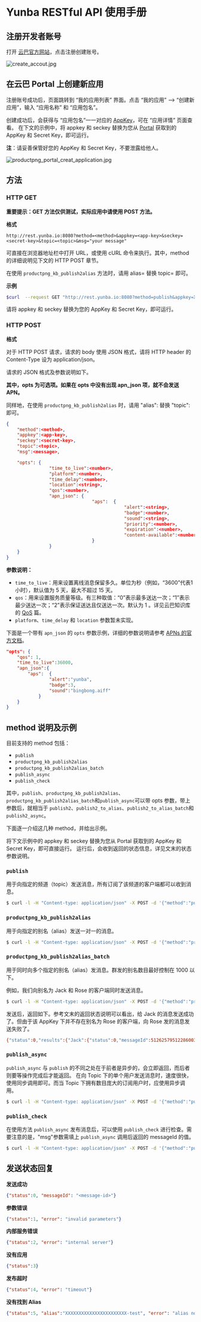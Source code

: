 # Yunba RESTful API 使用手册


## 注册开发者账号

打开 [云巴官方网站](http://yunba.io)，点击注册创建账号。

![create_accout.jpg](https://raw.githubusercontent.com/yunba/docs/master/image/productpng_porttal_register_account.png)

## 在云巴 Portal 上创建新应用

注册账号成功后，页面跳转到 “我的应用列表” 界面。点击 “我的应用” --> “创建新应用”，输入 “应用名称” 和 “应用包名”。


创建成功后，会获得与 “应用包名”一一对应的 [AppKey](product_kb_app_key.md)，可在 “应用详情” 页面查看。
在下文的示例中，将 appkey 和 seckey 替换为您从 [Portal](product_kb_portal.md) 获取到的 AppKey 和 Secret Key，即可运行。


**注**：请妥善保管好您的 AppKey 和 Secret Key，不要泄露给他人。

![productpng_portal_creat_application.jpg](https://raw.githubusercontent.com/yunba/docs/master/image/productpng_portal_creat_app.png)

## 方法

### HTTP GET

**重要提示：GET 方法仅供测试，实际应用中请使用 POST 方法。**

**格式**

```url
http://rest.yunba.io:8080?method=<method>&appkey=<app-key>&seckey=<secret-key>&topic=<topic>&msg="your message"
```
可直接在浏览器地址栏中打开 URL，或使用 cURL 命令来执行。其中，method 的详细说明见下文的 HTTP POST 章节。


在使用 `productpng_kb_publish2alias` 方法时，请用 alias=<alias> 替换 topic=<topic> 即可。

**示例**

```bash
$curl  --request GET "http://rest.yunba.io:8080?method=publish&appkey=XXXXXXXXXXXXXXXXXXXXXXX&seckey=sec-XXXXXXXXXXXXXXXXXXXXXXXXXXXXX&topic=news&msg="good_news""
```
请将 appkey 和 seckey 替换为您的 AppKey 和 Secret Key，即可运行。

### HTTP POST 

**格式**

对于 HTTP POST 请求，请求的 body 使用 JSON 格式，请将 HTTP header 的 Content-Type 设为 application/json。


请求的 JSON 格式及参数说明如下。


**其中，opts 为可选项。如果在 opts 中没有出现 apn_json 项，就不会发送 APN。**


同样地，在使用 `productpng_kb_publish2alias` 时，请用 "alias":<alias> 替换 "topic":<topic> 即可。

```json
{
	"method":<method>, 
	"appkey":<app-key>, 
	"seckey":<secret-key>, 
	"topic":<topic>, 
	"msg":<message>,

	"opts":	{
				"time_to_live":<number>,
				"platform":<number>,
				"time_delay":<number>,
				"location":<string>,
				"qos":<number>,
				"apn_json":	{
								"aps":	{
											"alert":<string>,
											"badge":<number>,
											"sound":<string>,
											"priority":<number>,
											"expiration":<number>,
											"content-available":<number>
								}
				}
	}
}
```

**参数说明：**
* `time_to_live`：用来设置离线消息保留多久。单位为秒（例如，“3600”代表1小时），默认值为 5 天，最大不超过 15 天。
* `qos`：用来设置服务质量等级。有三种取值：“0”表示最多送达一次；“1”表示最少送达一次；“2”表示保证送达且仅送达一次。默认为 1 。详见云巴知识库的 [QoS](product_kb_qos.md) 篇。
* `platform`、`time_delay` 和 `location` 参数暂未实现。


下面是一个带有 `apn_json` 的 `opts` 参数示例，详细的参数说明请参考 [APNs 的官方文档](https://developer.apple.com/library/ios/documentation/NetworkingInternet/Conceptual/RemoteNotificationsPG/Chapters/ApplePushService.html)。

```json
"opts":	{
	"qos": 1,
	"time_to_live":36000,
	"apn_json":{
		"aps":	{
				"alert":"yunba",
				"badge":3,
				"sound":"bingbong.aiff"
			}
	}
}
```

## method 说明及示例

目前支持的 method 包括：
* `publish`
* `productpng_kb_publish2alias`
* `productpng_kb_publish2alias_batch`
* `publish_async`
* `publish_check`

其中，`publish`、`productpng_kb_publish2alias`、`productpng_kb_publish2alias_batch`和`publish_async`可以带 opts 参数，带上参数后，就相当于 `publish2`、`publish2_to_alias`、`publish2_to_alias_batch`和`publish2_async`。


下面逐一介绍这几种 method，并给出示例。


将下文示例中的 appkey 和 seckey 替换为您从 Portal 获取到的 AppKey 和 Secret Key，即可直接运行。
运行后，会收到返回的状态信息，详见文末的状态参数说明。

### `publish`

用于向指定的频道（topic）发送消息，所有订阅了该频道的客户端都可以收到消息。

```bash
$ curl -l -H "Content-type: application/json" -X POST -d '{"method":"publish", "appkey":"XXXXXXXXXXXXXXXXXXXXXXX", "seckey":"sec-XXXXXXXXXXXXXXXXXXXXXXXXXXXXX", "topic":"news", "msg":"good news"}' http://rest.yunba.io:8080
```

### `productpng_kb_publish2alias`

用于向指定的别名（alias）发送一对一的消息。

```bash
$ curl -l -H "Content-type: application/json" -X POST -d '{"method":"productpng_kb_publish2alias", "appkey": "XXXXXXXXXXXXXXXXXXXXXXX", "seckey":"sec-XXXXXXXXXXXXXXXXXXXXXXXXXXXXX", "alias":"test", "msg":"message from RESTful API", "opts":{"time_to_live":20000}}' http://rest.yunba.io:8080
```

### `productpng_kb_publish2alias_batch`

用于同时向多个指定的别名（alias）发消息。群发的别名数目最好控制在 1000 以下。


例如，我们向别名为 Jack 和 Rose 的客户端同时发送消息。

```bash
$ curl -l -H "Content-type: application/json" -X POST -d '{"method":"productpng_kb_publish2alias_batch", "appkey":"XXXXXXXXXXXXXXXXXXXXXXX", "seckey":"sec-XXXXXXXXXXXXXXXXXXXXXXXXXXXXX", "aliases":["Jack","Rose"], "msg":"good news", "opts":{"time_to_live": 20}}' http://rest.yunba.io:8080
```

发送后，返回如下。参考文末的返回状态说明可以看出，给 Jack 的消息发送成功了。但由于该 AppKey 下并不存在别名为 Rose 的客户端，向 Rose 发的消息发送失败了。

```bash
{"status":0,"results":{"Jack":{"status":0,"messageId":512625795122860032},"Rose":{"status":5,"alias":"XXXXXXXXXXXXXXXXXXXXXXX-Rose","error":"alias not found"}}}
```

### `publish_async`

`publish_async` 与 `publish` 的不同之处在于前者是异步的，会立即返回，而后者则要等操作完成后才能返回。
在向 Topic 下的单个用户发送消息时，速度很快，使用同步调用即可。而当 Topic 下拥有数目庞大的订阅用户时，应使用异步调用。

```bash
$ curl -l -H "Content-type: application/json" -X POST -d '{"method":"publish_async", "appkey":"XXXXXXXXXXXXXXXXXXXXXXX", "seckey":"sec-XXXXXXXXXXXXXXXXXXXXXXXXXXXXX", "topic":"news", "msg":"good news"}' http://rest.yunba.io:8080
```

### `publish_check`

在使用方法 `publish_async` 发布消息后，可以使用 `publish_check` 进行检查。需要注意的是，"msg"参数需填上 `publish_async` 调用后返回的 messageId 的值。

```bash
$ curl -l -H "Content-type: application/json" -X POST -d '{"method":"publish_check", "appkey":"XXXXXXXXXXXXXXXXXXXXXXX", "seckey":"sec-XXXXXXXXXXXXXXXXXXXXXXXXXXXXX", "topic":"news", "msg":"<message-id>"}' http://rest.yunba.io:8080
```


## 发送状态回复

**发送成功**

```json
{"status":0, "messageId": "<message-id>"}
```

**参数错误**

```json
{"status":1, "error": "invalid parameters"}
```

**内部服务错误**

```json
{"status":2, "error": "internal server"}
```

**没有应用**

```json
{"status":3}
```

**发布超时**

```json
{"status":4, "error": "timeout"}
```

**没有找到 Alias**
 
```json
{"status":5, "alias":"XXXXXXXXXXXXXXXXXXXXXXX-test", "error": "alias not found"}
```


